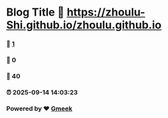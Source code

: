 # Blog Title :link: https://zhoulu-Shi.github.io/zhoulu.github.io 
### :page_facing_up: [1](https://zhoulu-Shi.github.io/zhoulu.github.io/tag.html) 
### :speech_balloon: 0 
### :hibiscus: 40 
### :alarm_clock: 2025-09-14 14:03:23 
### Powered by :heart: [Gmeek](https://github.com/Meekdai/Gmeek)
